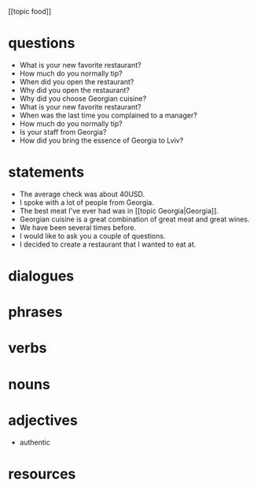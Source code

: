 [[topic food]]
# questions
- What is your new favorite restaurant?
- How much do you normally tip?
- When did you open the restaurant?
- Why did you open the restaurant?
- Why did you choose Georgian cuisine?
- What is your new favorite restaurant?
- When was the last time you complained to a manager?
- How much do you normally tip?
- Is your staff from Georgia?
- How did you bring the essence of Georgia to Lviv?

# statements
- The average check was about 40USD.
- I spoke with a lot of people from Georgia.
- The best meat I've ever had was in [[topic Georgia|Georgia]].
- Georgian cuisine is a great combination of great meat and great wines.
- We have been several times before.
- I would like to ask you a couple of questions.
- I decided to create a restaurant that I wanted to eat at.

# dialogues

# phrases

# verbs

# nouns

# adjectives
- authentic
# resources
